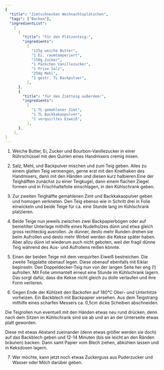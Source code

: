 ```yaml
---
{
  "title": "Zimtschnecken Weihnachtsplätzchen",
  "tags": ["Backen"],
  "ingredientList":
    [
      {
        "title": "Für den Plätzenteig:",
        "ingredients":
          [
            "125g weiche Butter",
            "1 Ei, raumtemperiert",
            "150g Zucker",
            "1 Päckchen Vanillezucker",
            "1 Prise Salz",
            "250g Mehl",
            "1 gestr. TL Backpulver",
          ],
      },
      {
        "title": "für den Zimtteig außerdem:",
        "ingredients":
          [
            "1 TL gemahlener Zimt",
            "1 TL Backkakaopulver",
            "1 verquirltes Eiweiß",
          ],
      },
    ],
}
---
```


1. Weiche Butter, Ei, Zucker und Bourbon-Vanillezucker in einer Rührschüssel mit den Quirlen eines Handmixers cremig mixen.

2. Salz, Mehl, und Backpulver mischen und zum Teig geben. Alles zu einem glatten Teig vermengen, gerne erst mit den Knethaken des Handmixers, dann mit den Händen und diesen kurz halbieren.Eine der Teighälften zunächst zu einer Teigkugel, dann einem flachen Ziegel formen und in Frischhaltefolie einschlagen, in den Kühlschrank geben.

3. Zur zweiten Teighälfte gemahlenen Zimt und Backkakaopulver geben und homogen verkneten. Den Teig ebenso wie in Schritt drei in Folie einwickeln und beide Teige für ca. eine Stunde lang im Kühlschrank platzieren.

4. Beide Teige nun jeweils zwischen zwei Backpapierbögen oder auf bemehlter Unterlage mithilfe eines Nudelholzes dünn und etwa gleich gross rechteckig ausrollen. Je dünner, desto mehr Runden drehen sie beim Aufrollen und desto mehr Wirbel werden die Kekse später haben. Aber allzu dünn ist wiederum auch nicht geboten, weil der fragil dünne Teig während des Aus- und Aufrollens reißen könnte.

5. Einen der beiden Teige mit dem verquirlten Eiweiß bestreichen. Die zweite Teigplatte obenauf legen. Diese obenauf ebenfalls mit Eiklar bepinseln. Den Doppeldecker-Teig nun von der langen Seite her eng (!) aufrollen. Mit Folie ummantelt erneut eine Stunde im Kühlschrank lagern. Das sorgt dafür, dass die Kekse nicht gleich zu dolle verlaufen und ihre Form verlieren.

6. Gegen Ende der Kühlzeit den Backofen auf 180°C Ober- und Unterhitze vorheizen. Ein Backblech mit Backpapier versehen. Aus dem Teigstrang mithilfe eines scharfen Messers ca. 0,5cm dicke Scheiben abschneiden.

Die Teigrollen nun eventuell mit den Händen etwas neu rund drücken, denn nach dem Sitzen im Kühlschrank sind sie ab und an an der Unterseite etwas platt geworden.

Diese mit etwas Abstand zueinander (denn etwas größer werden sie doch) auf das Backblech geben und 12-14 Minuten (bis sie leicht an den Ränden bräunen) backen. Dann samt Papier vom Blech ziehen, abkühlen lassen und in Keksdosen lagern.

7. Wer möchte, kann jetzt noch etwas Zuckerguss aus Puderzucker und Wasser oder Milch darüber geben.
